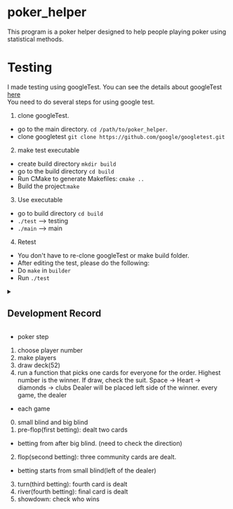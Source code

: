 # poker_helper

This program is a poker helper designed to help people playing poker using statistical methods. 

# Testing
I made testing using googleTest. You can see the details about googleTest [here](https://github.com/google/googletest)<br>
You need to do several steps for using google test.<br>
1. clone googleTest.<br>
- go to the main directory. `cd /path/to/poker_helper`.
- clone googletest `git clone https://github.com/google/googletest.git`
2. make test executable<br>
- create build directory `mkdir build`
- go to the build directory `cd build`
- Run CMake to generate Makefiles: `cmake ..`
- Build the project:`make`
3. Use executable<br>
- go to build directory `cd build`
- `./test` --> testing
- `./main` --> main
4. Retest
- You don't have to re-clone googleTest or make build folder.
- After editing the test, please do the following:
- Do `make` in `builder`
- Run `./test`


<details>
<summary><h2>Development Record</h2></summary>

- 2024/06/11: Finished basic functions for hand detection. Made testing files using googleTest. Started working on game.cpp.

- 2024/06/12: Realized that I was using class in a wrong way. Trying to fix all the functions.

- 2024/06/13: Fixed hand detection functions and testing. I used completeHand() for testing and each boolean function, which means twice, and it causes duplicate cards issue.

- 2024/06/14: Started making the main function for the game. I need to deal with coins from now.

- 2024/06/15: Finished making functions for drawing hole cards for each player. Surprised by the quality of object orientied programming.

- 2024/06/16: Working on choosing the player's action. I need to study more about actions like raise, call, bet.

- 2024/06/17: realized that player's actions are complicated and very case dependent, so I need to divide into a lot of cases. I am currently finalizing the poker game, and will start fixing the actions. 

- 2024/06/18: Finished making the frame of the program. I need to edit the details from now. It seems like determining the hand is also wrong. I need to fix it.

- 2024/06/19: I tested several things, but I got a lot of errors. I think I need to check everything from the beginning. I started rewriting the test cases and fixing functions.

- 2024/06/20: Editing the functions and testing.

- 2024/06/22: made a few more important functions. Next job is running these functions accordingly and make a game cycle work.

- 2024/06/23: Organized code a bit.

- 2024/06/24: Keep organizing the codes. Changed github account! Made a few more testing.

- 2024/06/25: fixed some main.cpp. I decided to write down the possible actions that players can do to make more accurate ations.

- 2024/06/26: almost done with player action. Hopefully can finish it by tomorrow.

- 2024/06/30: fixed object structures and functions. 

- 2024/07/01: made a few more testings for Game.cpp

- 2024/07/02: started fixing main function. It seems working!

</details>


- poker step

1. choose player number 
2. make players
3. draw deck(52)
4. run a function that picks one cards for everyone for the order. 
Highest number is the winner. If draw, check the suit. Space -> Heart -> diamonds -> clubs
Dealer will be placed left side of the winner. 
every game, the dealer 


- each game
0. small blind and big blind
1. pre-flop(first betting): dealt two cards
- betting from after big blind. (need to check the direction)
2. flop(second betting): three community cards are dealt. 
- betting starts from small blind(left of the dealer)
3. turn(third betting): fourth card is dealt
4. river(fourth betting): final card is dealt
5. showdown: check who wins
